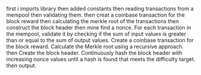 first i imports library then added constants then reading transactions from a mempool then validating them. then creat a coinbase transaction for the block reward then calculating the merkle root of the transactions then construct the block header then mine find a nonce.
For each transaction in the mempool, validate it by checking if the sum of input values is greater than or equal to the sum of output values.
 Create a coinbase transaction for the block reward.
 Calculate the Merkle root using a recursive approach. then Create the block header.
 Continuously hash the block header with increasing nonce values until a hash is found that meets the difficulty target.
then output.
